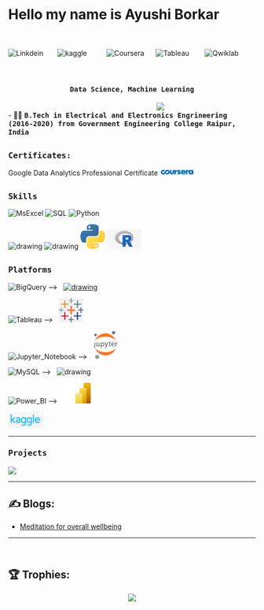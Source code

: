 # Hello my name is Ayushi Borkar
<br><br>
<a href="https://www.linkedin.com/in/ayushi-borkar-387a52168">
  <img align="left" alt="Linkdein" width="100px" src="https://img.shields.io/badge/Linkedin-0A66C2?style=for-the-badge&logo=Linkedin&logoColor=white" />
</a>
<a href="https://www.kaggle.com/ayushiborkar">
  <img align="left" alt="kaggle" width="100px" src="https://img.shields.io/badge/kaggle-E4405F?style=for-the-badge&logo=kaggle&logoColor=white" />
</a>
<a href="https://www.coursera.org/user/4595ed35a2170f3fa593b2fbd2cfe252">
  <img align="left" alt="Coursera" width="100px" src="https://img.shields.io/badge/Coursera-0056D2?style=for-the-badge&logo=Coursera&logoColor=white" />
</a>
<a href="https://public.tableau.com/app/profile/ayushi5056/vizzes">
  <img align="left" alt="Tableau" width="100px" src="https://img.shields.io/badge/Tableau-E4405F?style=for-the-badge&logo=tableau&logoColor=white" />
</a>
<a href="https://www.cloudskillsboost.google/public_profiles/8cafa979-ec4b-4ade-b1db-dad4e6b58094">
  <img align="left" alt="Qwiklab" width="100px" src="https://img.shields.io/badge/Qwiklabs-F5CD0E?style=for-the-badge&logo=Qwiklabs&logoColor=black" />
</a>
<br><br>

# <p align="center"><h4 align="center"><samp> Data Science, Machine Learning </samp></h4></p>

<div>
  <img align="right" src="https://github.com/ayushiborkar/ayushiborkar/blob/main/data_scene.gif" width="40%"/>
  <br>
- 👨‍🎓 <samp><b>B.Tech in Electrical and Electronics Engrineering (2016-2020) from Government Engineering College Raipur, India</b>
</div>

##

<div>
<h3><b><samp>Certificates:</samp></b></h3>
Google Data Analytics Professional Certificate 
   <a href="https://www.coursera.org/account/accomplishments/verify/AZ9MJ78RV879">
     <img src="https://github.com/ayushiborkar/ayu/blob/main/images/coursera-logo.png" alt="drawing" width="70"/>
   </a>
</div>

##
<h3><b><samp>Skills</samp></b></h3>

![MsExcel](https://img.shields.io/badge/MsExcel-4479A1?style=flat-square&logo=MsExcel&logoColor=white)
![SQL](https://img.shields.io/badge/SQL-3776AB?style=flat-square&logo=SQL&logoColor=white)
![Python](https://img.shields.io/badge/Python-3776AB?style=flat-square&logo=Python&logoColor=white)

<span> 
<img src="https://github.com/ayushiborkar/ayushiborkar/blob/main/images/ms-excel.png" alt="drawing" width="50"/>
<img src="https://github.com/ayushiborkar/ayushiborkar/blob/main/images/sql.png" alt="drawing" width="50"/>
<img src="https://github.com/ayushiborkar/ayu/blob/main/images/python-5.svg" alt="drawing" width="50"/>
<img src="https://github.com/ayushiborkar/ayu/blob/main/images/r-lang.jpg" alt="drawing" width="70"/>
  </span>

  ##
  <h3><b><samp>Platforms</samp></b></h3>
  
  ![BigQuery](https://img.shields.io/badge/Bigquery-4285F4?style=flat-square&logo=Bigquery&logoColor=white)
  --> &nbsp; <a href="https://www.cloudskillsboost.google/public_profiles/8cafa979-ec4b-4ade-b1db-dad4e6b58094">
      <img src="https://github.com/ayushiborkar/ayushiborkar/blob/main/images/google-cloud-1.svg" alt="drawing" width="50"/>
      </a>
      
  ![Tableau](https://img.shields.io/badge/Tableau-4285F4?style=flat-square&logo=Tableau&logoColor=white) 
  --> &nbsp; <a href="https://public.tableau.com/app/profile/ayushi5056/vizzes">
      <img src="https://github.com/ayushiborkar/ayu/blob/main/images/tableau.png" alt="drawing" width="50"/>
      </a>

  ![Jupyter_Notebook](https://img.shields.io/badge/Jupyter_Notebook-007ACC?style=flat-square&logo=Jupyter-Notebook&logoColor=white)
  --> &nbsp; <a>
      <img src="https://github.com/ayushiborkar/ayu/blob/main/images/Jupyter_logo.png" alt="drawing" width="50"/>
      </a>
 
  ![MySQL](https://img.shields.io/badge/MySQL-4479A1?style=flat-square&logo=MySQL&logoColor=white)
  --> &nbsp; <a>
     <img src="https://github.com/ayushiborkar/ayushiborkar/blob/main/images/mysql-6.svg" alt="drawing" width="50"/>
     </a>
     
  ![Power_BI](https://img.shields.io/badge/Power_BI-4479A1?style=flat-square&logo=Power-BI&logoColor=white)
  --> &nbsp; <a>
      <img src="https://github.com/ayushiborkar/ayu/blob/main/images/powerbi.png" alt="drawing" width="80"/>
      </a>
      
  <span>
<a href="https://www.kaggle.com/ayushiborkar"> 
  <img src="https://github.com/ayushiborkar/ayu/blob/main/images/kaggle.png" alt="drawing" width="70"/>
</a>
  </span>
  <hr>
  
  <h3><b><samp>Projects</samp></b></h3>
 
  <span>
<a href="https://github.com/ayushiborkar/statistics">
  <img align="center" src="https://github-readme-stats.vercel.app/api/pin/?username=ayushiborkar&repo=statistics" />
</a>
  </span>

  <hr>
  
## ✍️ Blogs: 
<!-- BLOG-POST-LIST:START -->
- [Meditation for overall wellbeing](https://wisdomofeast.wordpress.com/)
<!-- BLOG-POST-LIST:END --> 

<hr> 

<br>

## 🏆 Trophies:
<p align="center">
<a href="https://github.com/ryo-ma/github-profile-trophy">
  <img width=800 src="https://github-profile-trophy.vercel.app/?username=ayushiborkar&column=8&theme=onedark&no-frame=true&no-bg=true"/>
</a>
</p>
